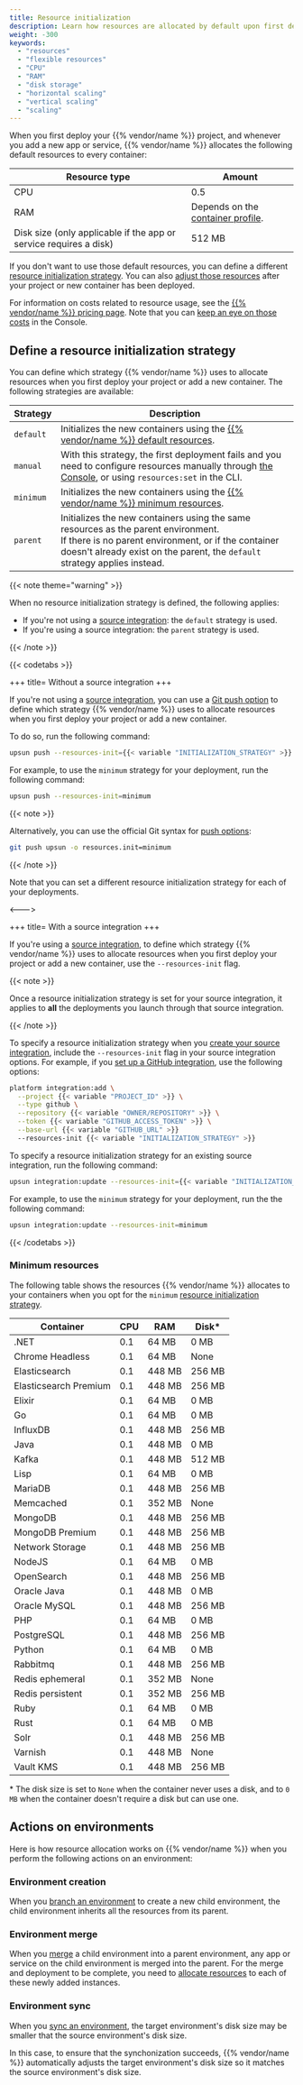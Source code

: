 ```yaml
---
title: Resource initialization
description: Learn how resources are allocated by default upon first deployment, and how you can define a resource initialization strategy that better fits your needs.
weight: -300
keywords:
  - "resources"
  - "flexible resources"
  - "CPU"
  - "RAM"
  - "disk storage"
  - "horizontal scaling"
  - "vertical scaling"
  - "scaling"
---
```


When you first deploy your {{% vendor/name %}} project, and whenever you add a new app or service,
{{% vendor/name %}} allocates the following default resources to every container:

| Resource type               | Amount |
| --------------------------- | ----------- |
| CPU                         | 0.5 |
| RAM                         | Depends on the [container profile](/manage-resources/adjust-resources.md#advanced-container-profiles). |
| Disk size (only applicable if the app or service requires a disk)                   | 512 MB |

If you don't want to use those default resources, you can define a different [resource initialization strategy](/manage-resources/resource-init.md#define-a-resource-initialization-strategy).
You can also [adjust those resources](/manage-resources/adjust-resources.md) after your project or new container has been deployed.

For information on costs related to resource usage, see the [{{% vendor/name %}} pricing page](https://upsun.com/pricing/).
Note that you can [keep an eye on those costs](/manage-resources/resource-billing.md) in the Console.

## Define a resource initialization strategy

You can define which strategy {{% vendor/name %}} uses to allocate resources
when you first deploy your project or add a new container.
The following strategies are available:

| Strategy | Description |
| ---------| ----------- |
| `default`  | Initializes the new containers using the [{{% vendor/name %}} default resources](/manage-resources/resource-init.md). |
| `manual`   | With this strategy, the first deployment fails and you need to configure resources manually through [the Console](/manage-resources/adjust-resources.md), or using `resources:set` in the CLI. |
| `minimum`  | Initializes the new containers using the [{{% vendor/name %}} minimum resources](#minimum-resources). |
| `parent`   | Initializes the new containers using the same resources as the parent environment.</br>If there is no parent environment, or if the container doesn't already exist on the parent, the `default` strategy applies instead. |

{{< note theme="warning" >}}

When no resource initialization strategy is defined, the following applies:

- If you're not using a [source integration](/integrations/_index.md): the `default` strategy is used.
- If you're using a source integration: the `parent` strategy is used.

{{< /note >}}

{{< codetabs >}}

+++
title= Without a source integration
+++

If you're not using a [source integration](/integrations/_index.md),
you can use a [Git push option](/environments/_index.md#push-options) to define which strategy {{% vendor/name %}} uses to allocate resources
when you first deploy your project or add a new container.

To do so, run the following command:

```bash
upsun push --resources-init={{< variable "INITIALIZATION_STRATEGY" >}}
```

For example, to use the `minimum` strategy for your deployment, run the following command:

```bash
upsun push --resources-init=minimum
```

{{< note >}}

Alternatively, you can use the official Git syntax for [push options](/environments/_index.md#push-options):

```bash
git push upsun -o resources.init=minimum
```

{{< /note >}}

Note that you can set a different resource initialization strategy for each of your deployments.

<--->

+++
title= With a source integration
+++

If you're using a [source integration](/integrations/_index.md),
to define which strategy {{% vendor/name %}} uses to allocate resources when you first deploy your project or add a new container,
use the `--resources-init` flag.

{{< note >}}

Once a resource initialization strategy is set for your source integration,
it applies to **all** the deployments you launch through that source integration.

{{< /note >}}

To specify a resource initialization strategy when you [create your source integration](/integrations/source/_index.md),
include the `--resources-init` flag in your source integration options.
For example, if you [set up a GitHub integration](), use the following options:

```bash
platform integration:add \
  --project {{< variable "PROJECT_ID" >}} \
  --type github \
  --repository {{< variable "OWNER/REPOSITORY" >}} \
  --token {{< variable "GITHUB_ACCESS_TOKEN" >}} \
  --base-url {{< variable "GITHUB_URL" >}}
  --resources-init {{< variable "INITIALIZATION_STRATEGY" >}}
```

To specify a resource initialization strategy for an existing source integration,
run the following command:

```bash
upsun integration:update --resources-init={{< variable "INITIALIZATION_STRATEGY" >}}
```

For example, to use the `minimum` strategy for your deployment, run the the following command:

```bash
upsun integration:update --resources-init=minimum
```

{{< /codetabs >}}

### Minimum resources

The following table shows the resources {{% vendor/name %}} allocates to your containers when you opt for the `minimum` [resource initialization strategy](#define-a-resource-initialization-strategy).

| Container               | CPU  | RAM    | Disk*   |
|-------------------------|------|--------|---------|
| .NET                    | 0.1  | 64 MB  | 0 MB    |
| Chrome Headless         | 0.1  | 64 MB  | None    |
| Elasticsearch           | 0.1  | 448 MB | 256 MB  |
| Elasticsearch Premium   | 0.1  | 448 MB | 256 MB  |
| Elixir                  | 0.1  | 64 MB  | 0 MB    | 
| Go                      | 0.1  | 64 MB  | 0 MB    |
| InfluxDB                | 0.1  | 448 MB | 256 MB  |
| Java                    | 0.1  | 448 MB | 0 MB    |
| Kafka                   | 0.1  | 448 MB | 512 MB  |
| Lisp                    | 0.1  | 64 MB  | 0 MB    |
| MariaDB                 | 0.1  | 448 MB | 256 MB  |
| Memcached               | 0.1  | 352 MB | None    |
| MongoDB                 | 0.1  | 448 MB | 256 MB  | 
| MongoDB Premium         | 0.1  | 448 MB | 256 MB  |
| Network Storage         | 0.1  | 448 MB | 256 MB  | 
| NodeJS                  | 0.1  | 64 MB  | 0 MB    |
| OpenSearch              | 0.1  | 448 MB | 256 MB  | 
| Oracle Java             | 0.1  | 448 MB | 0 MB    |
| Oracle MySQL            | 0.1  | 448 MB | 256 MB  | 
| PHP                     | 0.1  | 64 MB  | 0 MB    |
| PostgreSQL              | 0.1  | 448 MB | 256 MB  | 
| Python                  | 0.1  | 64 MB  | 0 MB    |
| Rabbitmq                | 0.1  | 448 MB | 256 MB  | 
| Redis ephemeral         | 0.1  | 352 MB | None    |
| Redis persistent        | 0.1  | 352 MB | 256 MB  | 
| Ruby                    | 0.1  | 64 MB  | 0 MB    |
| Rust                    | 0.1  | 64 MB  | 0 MB    |
| Solr                    | 0.1  | 448 MB | 256 MB  | 
| Varnish                 | 0.1  | 448 MB | None    |
| Vault KMS               | 0.1  | 448 MB | 256 MB  |

\* The disk size is set to `None` when the container never uses a disk, and to `0 MB` when the container doesn't require a disk but can use one.

## Actions on environments

Here is how resource allocation works on {{% vendor/name %}} when you perform the following actions on an environment:

### Environment creation

When you [branch an environment](/glossary.md#branch) to create a new child environment,
the child environment inherits all the resources from its parent.

### Environment merge

When you [merge](/glossary.md#merge) a child environment into a parent environment,
any app or service on the child environment is merged into the parent.
For the merge and deployment to be complete,
you need to [allocate resources](/manage-resources/adjust-resources.md) to each of these newly added instances.

### Environment sync

When you [sync an environment](/glossary.md#sync),
the target environment's disk size may be smaller that the source environment's disk size.

In this case, to ensure that the synchonization succeeds, {{% vendor/name %}} automatically adjusts the target environment's disk size so it matches the source environment's disk size.